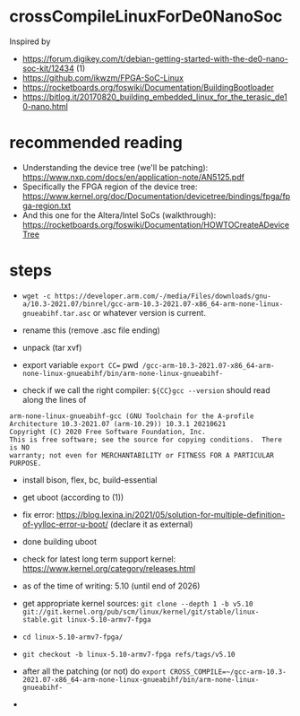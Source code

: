 # crossCompileLinuxForDe0NanoSoc
Inspired by
- https://forum.digikey.com/t/debian-getting-started-with-the-de0-nano-soc-kit/12434 (1)
- https://github.com/ikwzm/FPGA-SoC-Linux
- https://rocketboards.org/foswiki/Documentation/BuildingBootloader
- https://bitlog.it/20170820_building_embedded_linux_for_the_terasic_de10-nano.html

# recommended reading 
- Understanding the device tree (we'll be patching): https://www.nxp.com/docs/en/application-note/AN5125.pdf
- Specifically the FPGA region of the device tree: https://www.kernel.org/doc/Documentation/devicetree/bindings/fpga/fpga-region.txt
- And this one for the Altera/Intel SoCs (walkthrough): https://rocketboards.org/foswiki/Documentation/HOWTOCreateADeviceTree

# steps
- `wget -c https://developer.arm.com/-/media/Files/downloads/gnu-a/10.3-2021.07/binrel/gcc-arm-10.3-2021.07-x86_64-arm-none-linux-gnueabihf.tar.asc` or whatever version is current.

- rename this (remove .asc file ending)

- unpack (tar xvf)

- export variable `export CC=` pwd` /gcc-arm-10.3-2021.07-x86_64-arm-none-linux-gnueabihf/bin/arm-none-linux-gnueabihf-`
- check if we call the right compiler: `${CC}gcc --version`
should read along the lines of 
```
arm-none-linux-gnueabihf-gcc (GNU Toolchain for the A-profile Architecture 10.3-2021.07 (arm-10.29)) 10.3.1 20210621
Copyright (C) 2020 Free Software Foundation, Inc.
This is free software; see the source for copying conditions.  There is NO
warranty; not even for MERCHANTABILITY or FITNESS FOR A PARTICULAR PURPOSE.

```
- install bison, flex, bc, build-essential
- get uboot (according to (1))
- fix error: https://blog.lexina.in/2021/05/solution-for-multiple-definition-of-yylloc-error-u-boot/ (declare it as external)
- done building uboot

- check for latest long term support kernel: https://www.kernel.org/category/releases.html
- as of the time of writing: 5.10 (until end of 2026)
- get appropriate kernel sources: `git clone --depth 1 -b v5.10 git://git.kernel.org/pub/scm/linux/kernel/git/stable/linux-stable.git linux-5.10-armv7-fpga`
- `cd linux-5.10-armv7-fpga/`
- `git checkout -b linux-5.10-armv7-fpga refs/tags/v5.10`
- after all the patching (or not) do `export CROSS_COMPILE=~/gcc-arm-10.3-2021.07-x86_64-arm-none-linux-gnueabihf/bin/arm-none-linux-gnueabihf-`
- 

